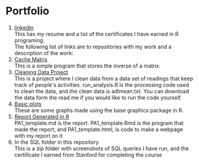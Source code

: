 # Portfolio
1. [linkedin](https://www.linkedin.com/pub/isaac-fratti/36/2a3/345)  
This has my resume and a list of the certificates I have earned in R programing.  
The following list of links are to repositories with my work and a description of the work:  
2. [Cache Matrix](https://github.com/Ifratti/ProgrammingAssignment2)  
This is a simple program that stores the inverse of a matrix.  
3. [Cleaning Data Project](https://github.com/Ifratti/Cleaning-Data-Project)  
This is a project where I clean data from a data set of readings that keep track of people's activities. run_analysis.R is the processing code used to clean the data, and the clean data is adlmean.txt.  You can download the data form the read me if you would like to run the code yourself.  
4. [Basic plots](https://github.com/Ifratti/ExData_Plotting1)  
These are some graphs made using the base graphics package in R.  
5. [Report Generated in R](https://github.com/Ifratti/RepData_PeerAssessment1)  
PA1_template.md is the report. PA1_template.Rmd is the program that made the report, and PA1_template.html, is code to make a webpage with my report on it  
6. In the SQL folder in this repository  
This is a zip folder with screenshots of SQL queries I have run, and the certificate I earned from Stanford for completing the course  

